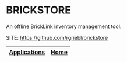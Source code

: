 # BRICKSTORE
 
 An offline BrickLink inventory management tool.
 
 SITE: https://github.com/rgriebl/brickstore

 | [Applications](https://portable-linux-apps.github.io/apps.html) | [Home](https://portable-linux-apps.github.io)
 | --- | --- |
